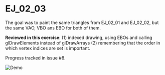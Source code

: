 # EJ_02_03
The goal was to paint the same triangles from EJ_02_01 and EJ_02_02, but the same VAO, VBO ans EBO for both of them.

**Reviewed in this exercise**: (1) indexed drawing, using EBOs and calling glDrawElements instead of glDrawArrays (2) remembering that the order in which vertex indices are set is important.

Progress tracked in issue #8.


![Demo](demo.png "DEMO EJ_02_03")
